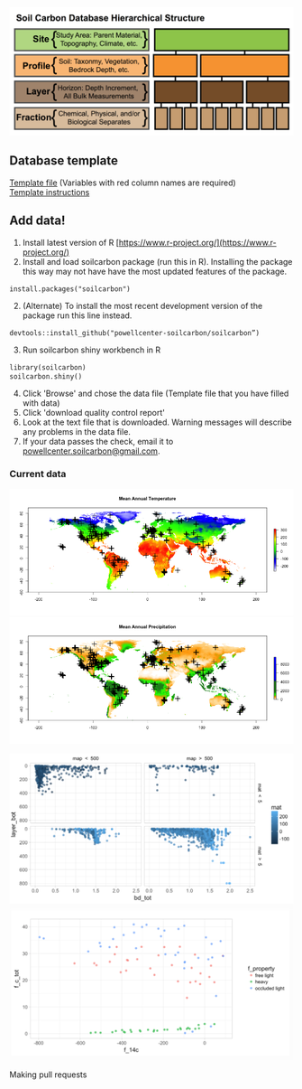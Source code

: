 ![](site_files/assets/images/structure.png)

## Database template
[Template file](https://github.com/powellcenter-soilcarbon/soilcarbon/raw/master/inst/extdata/Master_template.xlsx) (Variables with red column names are required)  
[Template instructions](/site_files/Template_info.html)

## Add data!

1. Install latest version of R [https://www.r-project.org/](https://www.r-project.org/)
2. Install and load soilcarbon package (run this in R). Installing the package this way may not have have the most updated features of the package.
```{r}
install.packages("soilcarbon")
```
2. (Alternate) To  install the most recent development version of the package run this line instead.
```{r}
devtools::install_github("powellcenter-soilcarbon/soilcarbon”)
```
3. Run soilcarbon shiny workbench in R
```{r}
library(soilcarbon)
soilcarbon.shiny()
```
4. Click 'Browse' and chose the data file (Template file that you have filled with data) 
5. Click 'download quality control report' 
6. Look at the text file that is downloaded. Warning messages will describe any problems in the data file.
7. If your data passes the check, email it to powellcenter.soilcarbon@gmail.com.

### Current data

![](site_files/assets/images/mat.png)
![](site_files/assets/images/map.png)



![](site_files/assets/images/layerplot.png)
![](site_files/assets/images/fractionplot.png)

Making pull requests
